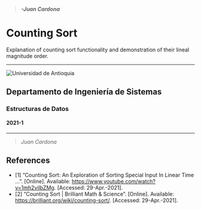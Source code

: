 > ##### *-Juan Cardona* 
# Counting Sort 

Explanation of counting sort functionality and demonstration of their lineal magnitude order.

---
![Universidad de Antioquia](https://www.udea.edu.co/wps/wcm/connect/udea/721b156e-f6bc-4dc8-8595-8b4731c9a8c7/facultad-ingenieria.png?MOD=AJPERES&CVID=nc5CqsS)

## Departamento de Ingeniería de Sistemas
### Estructuras de Datos
#### 2021-1

---
> *Juan Cardona* 

## References

- [1] “Counting Sort: An Exploration of Sorting Special Input In Linear Time ...”. [Online]. Available: https://www.youtube.com/watch?v=1mh2vilbZMg. [Accessed: 29-Apr.-2021].
- [2] “Counting Sort | Brilliant Math & Science”. [Online]. Available: https://brilliant.org/wiki/counting-sort/. [Accessed: 29-Apr.-2021].